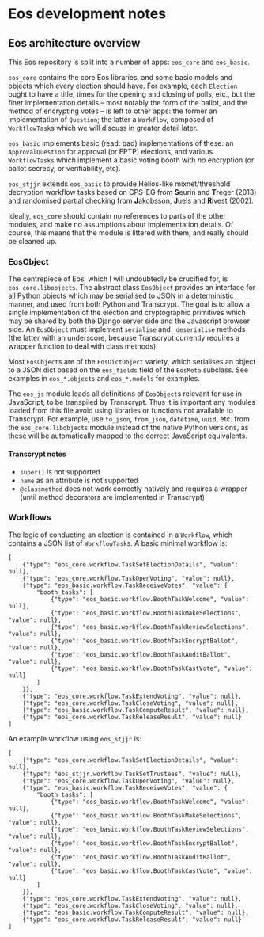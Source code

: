 # Eos development notes

## Eos architecture overview

This Eos repository is split into a number of apps: `eos_core` and `eos_basic`.

`eos_core` contains the core Eos libraries, and some basic models and objects which every election should have. For example, each `Election` ought to have a title, times for the opening and closing of polls, etc., but the finer implementation details – most notably the form of the ballot, and the method of encrypting votes – is left to other apps: the former an implementation of `Question`; the latter a `Workflow`, composed of `WorkflowTask`s which we will discuss in greater detail later.

`eos_basic` implements basic (read: bad) implementations of these: an `ApprovalQuestion` for approval (or FPTP) elections, and various `WorkflowTasks` which implement a basic voting booth with *no* encryption (or ballot secrecy, or verifiability, etc).

`eos_stjjr` extends `eos_basic` to provide Helios-like mixnet/threshold decryption workflow tasks based on CPS-EG from **S**eurin and **T**reger (2013) and randomised partial checking from **J**akobsson, **J**uels and **R**ivest (2002).

Ideally, `eos_core` should contain no references to parts of the other modules, and make no assumptions about implementation details. Of course, this means that the module is littered with them, and really should be cleaned up.

### EosObject

The centrepiece of Eos, which I will undoubtedly be crucified for, is `eos_core.libobjects`. The abstract class `EosObject` provides an interface for all Python objects which may be serialised to JSON in a deterministic manner, and used from both Python and Transcrypt. The goal is to allow a single implementation of the election and cryptographic primitives which may be shared by both the Django server side and the Javascript browser side. An `EosObject` must implement `serialise` and `_deserialise` methods (the latter with an underscore, because Transcrypt currently requires a wrapper function to deal with class methods).

Most `EosObject`s are of the `EosDictObject` variety, which serialises an object to a JSON dict based on the `eos_fields` field of the `EosMeta` subclass. See examples in `eos_*.objects` and `eos_*.models` for examples.

The `eos_js` module loads all definitions of `EosObject`s relevant for use in JavaScript, to be transpiled by Transcrypt. Thus it is important any modules loaded from this file avoid using libraries or functions not available to Transcrypt. For example, use `to_json`, `from_json`, `datetime`, `uuid`, etc. from the `eos_core.libobjects` module instead of the native Python versions, as these will be automatically mapped to the correct JavaScript equivalents.

#### Transcrypt notes

* `super()` is not supported
* `name` as an attribute is not supported
* `@classmethod` does not work correctly natively and requires a wrapper (until method decorators are implemented in Transcrypt)

### Workflows

The logic of conducting an election is contained in a `Workflow`, which contains a JSON list of `WorkflowTask`s. A basic minimal workflow is:

```
[
	{"type": "eos_core.workflow.TaskSetElectionDetails", "value": null},
	{"type": "eos_core.workflow.TaskOpenVoting", "value": null},
	{"type": "eos_basic.workflow.TaskReceiveVotes", "value": {
		"booth_tasks": [
			{"type": "eos_basic.workflow.BoothTaskWelcome", "value": null},
			{"type": "eos_basic.workflow.BoothTaskMakeSelections", "value": null},
			{"type": "eos_basic.workflow.BoothTaskReviewSelections", "value": null},
			{"type": "eos_basic.workflow.BoothTaskEncryptBallot", "value": null},
			{"type": "eos_basic.workflow.BoothTaskAuditBallot", "value": null},
			{"type": "eos_basic.workflow.BoothTaskCastVote", "value": null}
		]
	}},
	{"type": "eos_core.workflow.TaskExtendVoting", "value": null},
	{"type": "eos_core.workflow.TaskCloseVoting", "value": null},
	{"type": "eos_basic.workflow.TaskComputeResult", "value": null},
	{"type": "eos_core.workflow.TaskReleaseResult", "value": null}
]
```

An example workflow using `eos_stjjr` is:

```
[
	{"type": "eos_core.workflow.TaskSetElectionDetails", "value": null},
	{"type": "eos_stjjr.workflow.TaskSetTrustees", "value": null},
	{"type": "eos_core.workflow.TaskOpenVoting", "value": null},
	{"type": "eos_basic.workflow.TaskReceiveVotes", "value": {
		"booth_tasks": [
			{"type": "eos_basic.workflow.BoothTaskWelcome", "value": null},
			{"type": "eos_basic.workflow.BoothTaskMakeSelections", "value": null},
			{"type": "eos_basic.workflow.BoothTaskReviewSelections", "value": null},
			{"type": "eos_basic.workflow.BoothTaskEncryptBallot", "value": null},
			{"type": "eos_basic.workflow.BoothTaskAuditBallot", "value": null},
			{"type": "eos_basic.workflow.BoothTaskCastVote", "value": null}
		]
	}},
	{"type": "eos_core.workflow.TaskExtendVoting", "value": null},
	{"type": "eos_core.workflow.TaskCloseVoting", "value": null},
	{"type": "eos_basic.workflow.TaskComputeResult", "value": null},
	{"type": "eos_core.workflow.TaskReleaseResult", "value": null}
]
```

